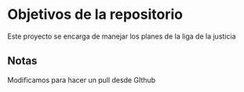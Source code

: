 # Objetivos de la repositorio

Este proyecto se encarga de manejar los planes de la liga de la justicia


## Notas
Modificamos para hacer un pull desde GIthub
